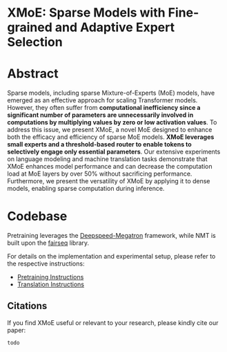 # XMoE: Sparse Models with Fine-grained and Adaptive Expert Selection

# Abstract

Sparse models, including sparse Mixture-of-Experts (MoE) models, have emerged as an effective approach for scaling Transformer models. However, they often suffer from **computational inefficiency since a significant number of parameters are unnecessarily involved in computations by multiplying values by zero or low activation values**. To address this issue, we present XMoE, a novel MoE designed to enhance both the efficacy and efficiency of sparse MoE models. **XMoE leverages small experts and a threshold-based router to enable tokens to selectively engage only essential parameters**. Our extensive experiments on language modeling and machine translation tasks demonstrate that XMoE enhances model performance and can decrease the computation load at MoE layers by over 50\% without sacrificing performance. Furthermore, we present the versatility of XMoE by applying it to dense models, enabling sparse computation during inference.

# Codebase

Pretraining leverages the [Deepspeed-Megatron](https://github.com/microsoft/Megatron-DeepSpeed.git) framework, while NMT is built upon the [fairseq](https://github.com/facebookresearch/fairseq/tree/da8fb630880d529ab47e53381c30ddc8ad235216) library.

For details on the implementation and experimental setup, please refer to the respective instructions:

- [Pretraining Instructions](MoE-Megatron-DeepSpeed/README.md)
- [Translation Instructions](fairseq/README.md)



## Citations

If you find XMoE useful or relevant to your research, please kindly cite our paper:

```
todo
```